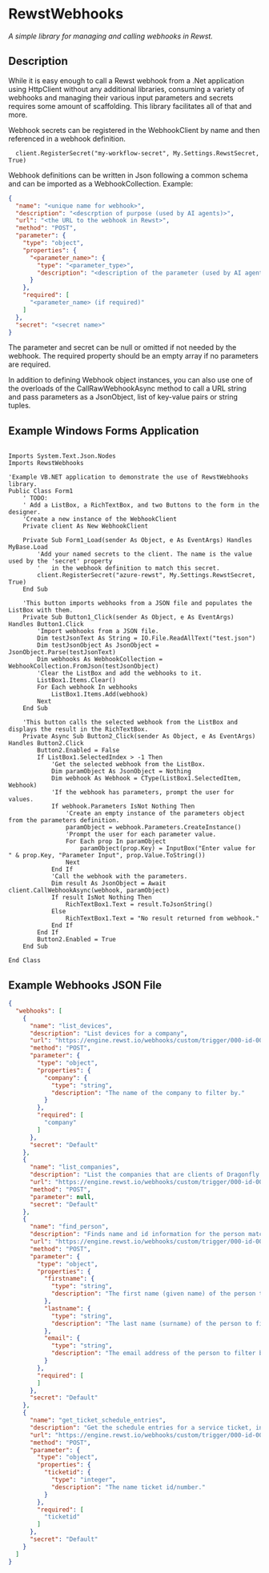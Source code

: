 
# RewstWebhooks

*A simple library for managing and calling webhooks in Rewst.*

## Description

While it is easy enough to call a Rewst webhook from a .Net application using HttpClient without any additional libraries, consuming a variety of webhooks and managing their various input parameters and secrets requires some amount of scaffolding. This library facilitates all of that and more.  

Webhook secrets can be registered in the WebhookClient by name and then referenced in a webhook definition.
```vb.net
  client.RegisterSecret("my-workflow-secret", My.Settings.RewstSecret, True)
```

Webhook definitions can be written in Json following a common schema and can be imported as a WebhookCollection.  Example:
```json
{
  "name": "<unique name for webhook>",
  "description": "<descrption of purpose (used by AI agents)>",
  "url": "<the URL to the webhook in Rewst>",
  "method": "POST",
  "parameter": {
    "type": "object",
    "properties": {
      "<parameter_name>": {
        "type": "<parameter_type>",
        "description": "<description of the parameter (used by AI agents)>"
      }
    },
    "required": [
      "<parameter_name> (if required)"
    ]
  },
  "secret": "<secret name>"
}
```
The parameter and secret can be null or omitted if not needed by the webhook. The required property should be an empty array if no parameters are required.  

In addition to defining Webhook object instances, you can also use one of the overloads of the CallRawWebhookAsync method to call a URL string and pass parameters as a JsonObject, list of key-value pairs or string tuples.

## Example Windows Forms Application

```vb.net

Imports System.Text.Json.Nodes
Imports RewstWebhooks

'Example VB.NET application to demonstrate the use of RewstWebhooks library.
Public Class Form1
    ' TODO:
    ' Add a ListBox, a RichTextBox, and two Buttons to the form in the designer.
    'Create a new instance of the WebhookClient
    Private client As New WebhookClient

    Private Sub Form1_Load(sender As Object, e As EventArgs) Handles MyBase.Load
        'Add your named secrets to the client. The name is the value used by the 'secret' property
        '   in the webhook definition to match this secret.
        client.RegisterSecret("azure-rewst", My.Settings.RewstSecret, True)
    End Sub

    'This button imports webhooks from a JSON file and populates the ListBox with them.
    Private Sub Button1_Click(sender As Object, e As EventArgs) Handles Button1.Click
        'Import webhooks from a JSON file.
        Dim testJsonText As String = IO.File.ReadAllText("test.json")
        Dim testJsonObject As JsonObject = JsonObject.Parse(testJsonText)
        Dim webhooks As WebhookCollection = WebhookCollection.FromJson(testJsonObject)
        'Clear the ListBox and add the webhooks to it.
        ListBox1.Items.Clear()
        For Each webhook In webhooks
            ListBox1.Items.Add(webhook)
        Next
    End Sub

    'This button calls the selected webhook from the ListBox and displays the result in the RichTextBox.
    Private Async Sub Button2_Click(sender As Object, e As EventArgs) Handles Button2.Click
        Button2.Enabled = False
        If ListBox1.SelectedIndex > -1 Then
            'Get the selected webhook from the ListBox.
            Dim paramObject As JsonObject = Nothing
            Dim webhook As Webhook = CType(ListBox1.SelectedItem, Webhook)
            'If the webhook has parameters, prompt the user for values.
            If webhook.Parameters IsNot Nothing Then
                'Create an empty instance of the parameters object from the parameters definition.
                paramObject = webhook.Parameters.CreateInstance()
                'Prompt the user for each parameter value.
                For Each prop In paramObject
                    paramObject(prop.Key) = InputBox("Enter value for " & prop.Key, "Parameter Input", prop.Value.ToString())
                Next
            End If
            'Call the webhook with the parameters.
            Dim result As JsonObject = Await client.CallWebhookAsync(webhook, paramObject)
            If result IsNot Nothing Then
                RichTextBox1.Text = result.ToJsonString()
            Else
                RichTextBox1.Text = "No result returned from webhook."
            End If
        End If
        Button2.Enabled = True
    End Sub

End Class
```
## Example Webhooks JSON File
```json
{
  "webhooks": [
    {
      "name": "list_devices",
      "description": "List devices for a company",
      "url": "https://engine.rewst.io/webhooks/custom/trigger/000-id-000/1111-id-00011",
      "method": "POST",
      "parameter": {
        "type": "object",
        "properties": {
          "company": {
            "type": "string",
            "description": "The name of the company to filter by."
          }
        },
        "required": [
          "company"
        ]
      },
      "secret": "Default"
    },
    {
      "name": "list_companies",
      "description": "List the companies that are clients of Dragonfly Technologies",
      "url": "https://engine.rewst.io/webhooks/custom/trigger/000-id-000/1111-id-00012",
      "method": "POST",
      "parameter": null,
      "secret": "Default"
    },
    {
      "name": "find_person",
      "description": "Finds name and id information for the person matching the given name",
      "url": "https://engine.rewst.io/webhooks/custom/trigger/000-id-000/1111-id-00013",
      "method": "POST",
      "parameter": {
        "type": "object",
        "properties": {
          "firstname": {
            "type": "string",
            "description": "The first name (given name) of the person to filter by."
          },
          "lastname": {
            "type": "string",
            "description": "The last name (surname) of the person to filter by."
          },
          "email": {
            "type": "string",
            "description": "The email address of the person to filter by."
          }
        },
        "required": [
        ]
      },
      "secret": "Default"
    },
    {
      "name": "get_ticket_schedule_entries",
      "description": "Get the schedule entries for a service ticket, including the assigned engineer and the time of the appointment",
      "url": "https://engine.rewst.io/webhooks/custom/trigger/000-id-000/1111-id-00014",
      "method": "POST",
      "parameter": {
        "type": "object",
        "properties": {
          "ticketid": {
            "type": "integer",
            "description": "The name ticket id/number."
          }
        },
        "required": [
          "ticketid"
        ]
      },
      "secret": "Default"
    }
  ]
}
```